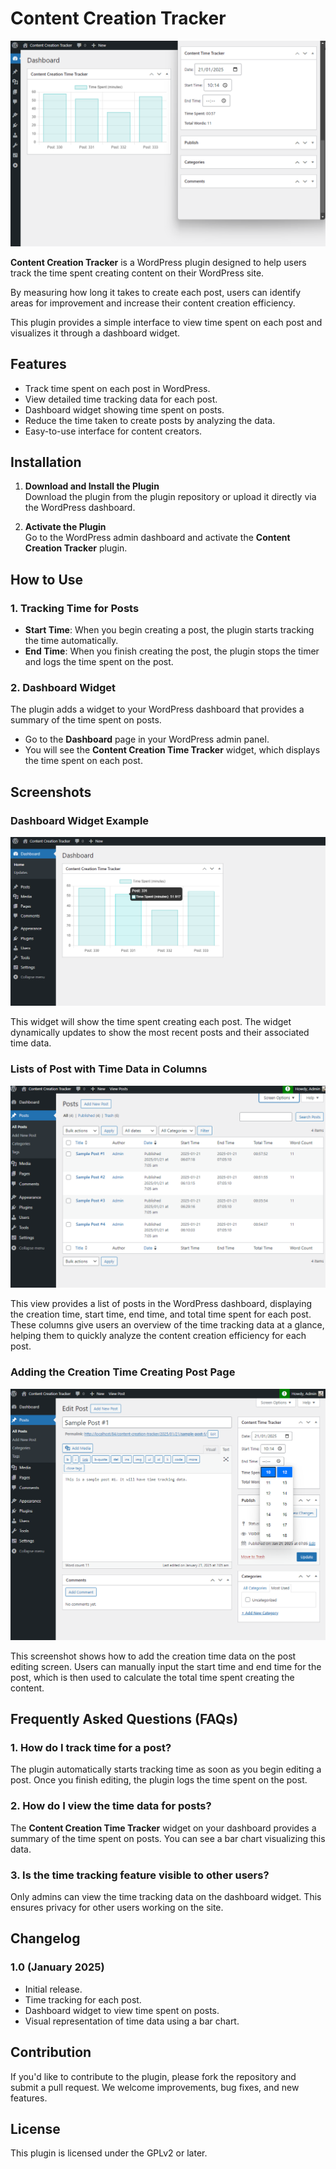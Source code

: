 # Content Creation Tracker

![Main Screenshot](assets/screenshots/Screenshot_main.png)

**Content Creation Tracker** is a WordPress plugin designed to help users track the time spent creating content on their WordPress site.

By measuring how long it takes to create each post, users can identify areas for improvement and increase their content creation efficiency.

This plugin provides a simple interface to view time spent on each post and visualizes it through a dashboard widget.

## Features

- Track time spent on each post in WordPress.
- View detailed time tracking data for each post.
- Dashboard widget showing time spent on posts.
- Reduce the time taken to create posts by analyzing the data.
- Easy-to-use interface for content creators.

## Installation

1. **Download and Install the Plugin**  
   Download the plugin from the plugin repository or upload it directly via the WordPress dashboard.

2. **Activate the Plugin**  
   Go to the WordPress admin dashboard and activate the **Content Creation Tracker** plugin.

## How to Use

### 1. Tracking Time for Posts

- **Start Time**: When you begin creating a post, the plugin starts tracking the time automatically.
- **End Time**: When you finish creating the post, the plugin stops the timer and logs the time spent on the post.

### 2. Dashboard Widget

The plugin adds a widget to your WordPress dashboard that provides a summary of the time spent on posts. 

- Go to the **Dashboard** page in your WordPress admin panel.
- You will see the **Content Creation Time Tracker** widget, which displays the time spent on each post.

## Screenshots

### Dashboard Widget Example

![Dashboard Widget Screenshot](assets/screenshots/Screenshot_1.png)

This widget will show the time spent creating each post. The widget dynamically updates to show the most recent posts and their associated time data.

### Lists of Post with Time Data in Columns

![Dashboard Widget Screenshot](assets/screenshots/Screenshot_2.png)

This view provides a list of posts in the WordPress dashboard, displaying the creation time, start time, end time, and total time spent for each post. These columns give users an overview of the time tracking data at a glance, helping them to quickly analyze the content creation efficiency for each post.

### Adding the Creation Time Creating Post Page

![Dashboard Widget Screenshot](assets/screenshots/Screenshot_3.png)

This screenshot shows how to add the creation time data on the post editing screen. Users can manually input the start time and end time for the post, which is then used to calculate the total time spent creating the content.

## Frequently Asked Questions (FAQs)

### 1. **How do I track time for a post?**

The plugin automatically starts tracking time as soon as you begin editing a post. Once you finish editing, the plugin logs the time spent on the post.

### 2. **How do I view the time data for posts?**

The **Content Creation Time Tracker** widget on your dashboard provides a summary of the time spent on posts. You can see a bar chart visualizing this data.

### 3. **Is the time tracking feature visible to other users?**

Only admins can view the time tracking data on the dashboard widget. This ensures privacy for other users working on the site.

## Changelog

### 1.0 (January 2025)

- Initial release.
- Time tracking for each post.
- Dashboard widget to view time spent on posts.
- Visual representation of time data using a bar chart.

## Contribution

If you'd like to contribute to the plugin, please fork the repository and submit a pull request. We welcome improvements, bug fixes, and new features.

## License

This plugin is licensed under the GPLv2 or later.
